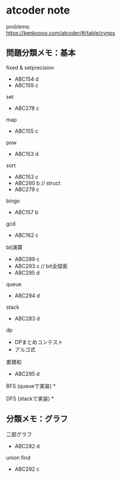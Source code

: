 # atcoder note

problems:  
https://kenkoooo.com/atcoder/#/table/cynps

## 問題分類メモ：基本

fixed & setprecision
* ABC154 d
* ABC159 c

set
* ABC278 c

map
* ABC155 c

pow
* ABC153 d

sort
* ABC153 c
* ABC260 b // struct
* ABC279 c

bingo
* ABC157 b

gcd
* ABC162 c

bit演算
* ABC289 c
* ABC293 c // bit全探索
* ABC295 d

queue
* ABC294 d

stack
* ABC283 d

dp
* DPまとめコンテスト
* アルゴ式

累積和
* ABC295 d

BFS (queueで実装)
* 

DFS (stackで実装)
* 

## 分類メモ：グラフ

二部グラフ
* ABC282 d

union find
* ABC292 c
